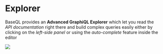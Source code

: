 # Explorer

BaseQL provides an <b>Advanced GraphiQL Explorer</b> which let you read the <i>API documentation</i> right there and build complex queries easily either by clicking on the <i>left-side panel</i> or using the <i>auto-complete</i> feature inside the editor

![](/explorer.gif)